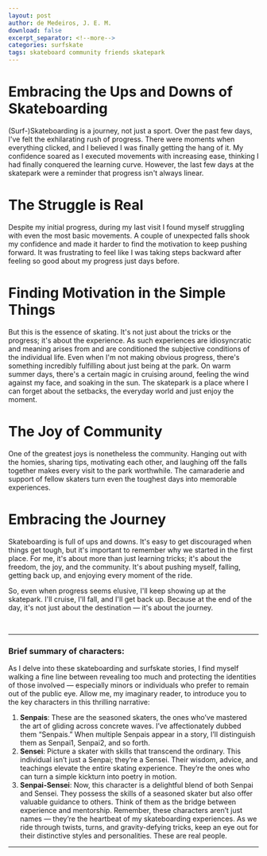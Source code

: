 ```yaml
---
layout: post
author: de Medeiros, J. E. M.
download: false
excerpt_separator: <!--more-->
categories: surfskate
tags: skateboard community friends skatepark
---
```


# Embracing the Ups and Downs of Skateboarding

(Surf-)Skateboarding is a journey, not just a sport. Over the past few days, I've felt the exhilarating rush of progress. There were moments when everything clicked, and I believed I was finally getting the hang of it. My confidence soared as I executed movements with increasing ease, thinking I had finally conquered the learning curve. However, the last few days at the skatepark were a reminder that progress isn't always linear.
<!--more-->

# The Struggle is Real

Despite my initial progress, during my last visit I found myself struggling with even the most basic movements. A couple of unexpected falls shook my confidence and made it harder to find the motivation to keep pushing forward. It was frustrating to feel like I was taking steps backward after feeling so good about my progress just days before.

# Finding Motivation in the Simple Things

But this is the essence of skating. It's not just about the tricks or the progress; it's about the experience. As such experiences are idiosyncratic and meaning arises from and are conditioned the subjective conditions of the individual life. Even when I'm not making obvious progress, there's something incredibly fulfilling about just being at the park. On warm summer days, there's a certain magic in cruising around, feeling the wind against my face, and soaking in the sun. The skatepark is a place where I can forget about the setbacks, the everyday world and just enjoy the moment.

# The Joy of Community

One of the greatest joys is nonetheless the community. Hanging out with the homies, sharing tips, motivating each other, and laughing off the falls together makes every visit to the park worthwhile. The camaraderie and support of fellow skaters turn even the toughest days into memorable experiences.

# Embracing the Journey

Skateboarding is full of ups and downs. It's easy to get discouraged when things get tough, but it's important to remember why we started in the first place. For me, it's about more than just learning tricks; it's about the freedom, the joy, and the community. It's about pushing myself, falling, getting back up, and enjoying every moment of the ride.

So, even when progress seems elusive, I'll keep showing up at the skatepark. I'll cruise, I'll fall, and I'll get back up. Because at the end of the day, it's not just about the destination — it's about the journey.

<br/>
<hr/>

### Brief summary of characters:
As I delve into these skateboarding and surfskate stories, I find myself walking a fine line between revealing too much and protecting the identities of those involved — especially minors or individuals who prefer to remain out of the public eye. Allow me, my imaginary reader, to introduce you to the key characters in this thrilling narrative:
1. **Senpais**: These are the seasoned skaters, the ones who’ve mastered the art of gliding across concrete waves. I’ve affectionately dubbed them “Senpais.” When multiple Senpais appear in a story, I’ll distinguish them as Senpai1, Senpai2, and so forth.
2. **Sensei**: Picture a skater with skills that transcend the ordinary. This individual isn’t just a Senpai; they’re a Sensei. Their wisdom, advice, and teachings elevate the entire skating experience. They’re the ones who can turn a simple kickturn into poetry in motion.
3. **Senpai-Sensei**: Now, this character is a delightful blend of both Senpai and Sensei. They possess the skills of a seasoned skater but also offer valuable guidance to others. Think of them as the bridge between experience and mentorship.
Remember, these characters aren’t just names — they’re the heartbeat of my skateboarding experiences. As we ride through twists, turns, and gravity-defying tricks, keep an eye out for their distinctive styles and personalities. These are real people.
<hr/>
<br/>